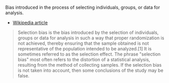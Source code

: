 Bias introduced in the process of selecting individuals, groups, or data for analysis.

- [Wikipedia article](https://en.wikipedia.org/wiki/Selection_bias)
> Selection bias is the bias introduced by the selection of individuals, groups or data for analysis in such a way that proper randomization is not achieved, thereby ensuring that the sample obtained is not representative of the population intended to be analyzed.[1] It is sometimes referred to as the selection effect. The phrase "selection bias" most often refers to the distortion of a statistical analysis, resulting from the method of collecting samples. If the selection bias is not taken into account, then some conclusions of the study may be false.